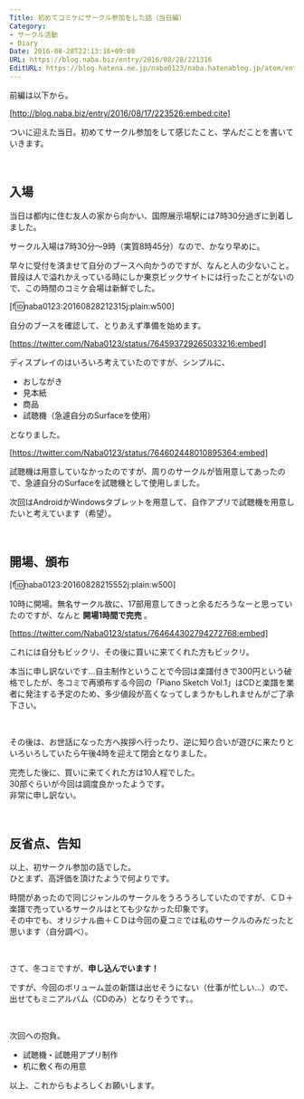 ```yaml
---
Title: 初めてコミケにサークル参加をした話（当日編）
Category:
- サークル活動
- Diary
Date: 2016-08-28T22:13:16+09:00
URL: https://blog.naba.biz/entry/2016/08/28/221316
EditURL: https://blog.hatena.ne.jp/naba0123/naba.hatenablog.jp/atom/entry/10328749687181292909
---
```


前編は以下から。

[http://blog.naba.biz/entry/2016/08/17/223526:embed:cite]

ついに迎えた当日。初めてサークル参加をして感じたこと、学んだことを書いていきます。

<!-- more -->

<br>

## 入場

当日は都内に住む友人の家から向かい、国際展示場駅には7時30分過ぎに到着しました。

サークル入場は7時30分～9時（実質8時45分）なので、かなり早めに。

早々に受付を済ませて自分のブースへ向かうのですが、なんと人の少ないこと。  
普段は人で溢れかえっている時にしか東京ビックサイトには行ったことがないので、この時間のコミケ会場は新鮮でした。

[f:id:naba0123:20160828212315j:plain:w500]

自分のブースを確認して、とりあえず準備を始めます。

[https://twitter.com/Naba0123/status/764593729265033216:embed]

ディスプレイのはいろいろ考えていたのですが、シンプルに、

* おしながき
* 見本紙
* 商品
* 試聴機（急遽自分のSurfaceを使用）

となりました。

[https://twitter.com/Naba0123/status/764602448010895364:embed]

試聴機は用意していなかったのですが、周りのサークルが皆用意してあったので、急遽自分のSurfaceを試聴機として使用しました。

次回はAndroidかWindowsタブレットを用意して、自作アプリで試聴機を用意したいと考えています（希望）。

<br>

## 開場、頒布

[f:id:naba0123:20160828215552j:plain:w500]

10時に開場。無名サークル故に、17部用意してきっと余るだろうなーと思っていたのですが、なんと **開場1時間で完売** 。

[https://twitter.com/Naba0123/status/764644302794272768:embed]

これには自分もビックリ、その後に買いに来てくれた方もビックリ。

本当に申し訳ないです…自主制作ということで今回は楽譜付きで300円という破格でしたが、冬コミで再頒布する今回の「Piano Sketch Vol.1」はCDと楽譜を業者に発注する予定のため、多少値段が高くなってしまうかもしれませんがご了承下さい。

<br>

その後は、お世話になった方へ挨拶へ行ったり、逆に知り合いが遊びに来たりといろいろしていたら午後4時を迎えて閉会となりました。

完売した後に、買いに来てくれた方は10人程でした。  
30部ぐらいが今回は調度良かったようです。  
非常に申し訳ない。

<br>

## 反省点、告知

以上、初サークル参加の話でした。  
ひとまず、高評価を頂けたようで何よりです。

時間があったので同じジャンルのサークルをうろうろしていたのですが、ＣＤ＋楽譜で売っているサークルはとても少なかった印象です。  
その中でも、オリジナル曲＋ＣＤは今回の夏コミでは私のサークルのみだったと思います（自分調べ）。  

<br>

さて、冬コミですが、**申し込んでいます！**

ですが、今回のボリューム並の新譜は出せそうにない（仕事が忙しい…）ので、出せてもミニアルバム（CDのみ）となりそうです。。

<br>

次回への抱負。

* 試聴機・試聴用アプリ制作
* 机に敷く布の用意

以上、これからもよろしくお願いします。

<br>
<br>
